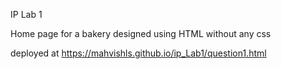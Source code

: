 IP Lab 1

Home page for a bakery designed using HTML without any css

deployed at https://mahvishls.github.io/ip_Lab1/question1.html
